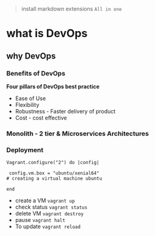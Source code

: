 > install markdown extensions `All in one`
# what is DevOps
## why DevOps
### Benefits of DevOps

**Four pillars of DevOps best practice**
- Ease of Use
- Flexibility
- Robustness - Faster delivery of product
- Cost - cost effective

### Monolith - 2 tier & Microservices Architectures


### Deployment

```
Vagrant.configure("2") do |config|

 config.vm.box = "ubuntu/xenial64"
# creating a virtual machine ubuntu 

end
```
- create a VM `vagrant up`
- check status `vagrant status`
- delete VM `vagrant destroy`
- pause `vagrant halt`
- To update `vagrant reload`
